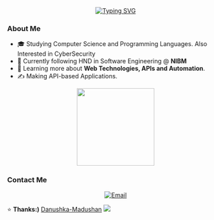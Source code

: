 <div align="center">
  <a href="https://git.io/typing-svg"><img src="https://readme-typing-svg.demolab.com?font=Fira+Code&duration=2000&pause=200&color=616CF7&center=true&vCenter=true&width=435&height=60&lines=Hi%2C+I'm+Danushka;Junior+Full+Stack+Developer;I'm+Confident+in%2C;Python%2C+Typescript%2C+C%23;Node.js%2C+Bun%2C+Express.js;Mongo+DB%2C+PostgreSQL;Interested+in;Firebase%2C+Supabase;Cloudflare+Workers;Next.js%2C+React%2C+Tailwind+CSS;And+I+Love+Cats+%F0%9F%98%BD" alt="Typing SVG" /></a>
</div>

<h3>About Me </h3>

- 🎓  Studying Computer Science and Programming Languages. Also Interested in CyberSecurity
- 💼  Currently following HND in Software Engineering @ **NIBM**
- 🌱  Learning more about **Web Technologies, APIs and Automation**.
- ✍️  Making API-based Applications.

<div align="center">
<a href="https://github.com/Danushka-Madushan">
  <img height="180em" src="https://github-readme-stats.vercel.app/api?username=Danushka-Madushan&theme=dark&show_icons=true"/>
</a>
</div>

<h3> Contact Me </h3>

<p align="center">
<a href="mailto:Disnakamadushan66@gmail.com"><img alt="Email" src="https://img.shields.io/badge/Email-Disnakamadushan66@gmail.com-blue?style=flat-square&logo=gmail"></a>
</p>

⭐️ **Thanks:)** [Danushka-Madushan](https://github.com/Danushka-Madushan/Danushka-Madushan)
<img src="https://raw.githubusercontent.com/Trilokia/Trilokia/379277808c61ef204768a61bbc5d25bc7798ccf1/bottom_header.svg" />
